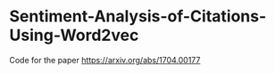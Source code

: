 # Sentiment-Analysis-of-Citations-Using-Word2vec
Code for the paper https://arxiv.org/abs/1704.00177
